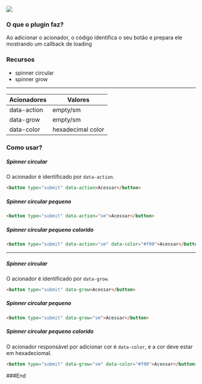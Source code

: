 ![](https://www.freakyjolly.com/wp-content/uploads/2020/06/react-bootstrap-loading-spinner-2.gif)

### O que o plugin faz?
Ao adicionar o acionador, o código identifica o seu botão e prepara ele mostrando um callback de loading

### Recursos
- spinner circular
- spinner grow
----
| Acionadores  | Valores |
| ------------- | ------------- |
| data-action  | empty/sm  |
| data-grow  | empty/sm  |
| data-color  | hexadecimal color |

### Como usar?

##### Spinner circular
O acionador é identificado por `data-action`.
```HTML
<button type="submit" data-action>Acessar</button>
```
##### Spinner circular pequeno
```HTML
<button type="submit" data-action="sm">Acessar</button>
```

##### Spinner circular pequeno colorido
```HTML
<button type="submit" data-action="sm" data-color="#f00">Acessar</button>
```
----
##### Spinner circular
O acionador é identificado por `data-grow`.
```HTML
<button type="submit" data-grow>Acessar</button>
```
##### Spinner circular pequeno
```HTML
<button type="submit" data-grow="sm">Acessar</button>
```

##### Spinner circular pequeno colorido
O acionador responsável por adicionar cor é `data-color`, e a cor deve estar em hexadeciomal.
```HTML
<button type="submit" data-grow="sm" data-color="#f00">Acessar</button>
```

###End
